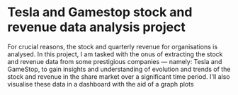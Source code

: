 # Tesla and Gamestop stock and revenue data analysis project
For crucial reasons, the stock and quarterly revenue for organisations is analysed. In this project, I am tasked with the onus of extracting the stock and revenue data from some prestigious companies — namely: Tesla and GameStop, to gain insights and understanding of evolution and trends of the stock and revenue in the share market over a significant time period. I'll also visualise these data in a dashboard with the aid of a graph plots

